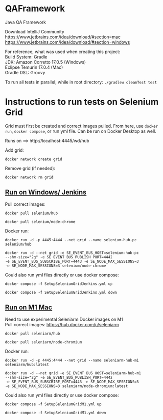 # QAFramework
Java QA Framework

Download IntelliJ Community \
https://www.jetbrains.com/idea/download/#section=mac \
https://www.jetbrains.com/idea/download/#section=windows 

For reference, what was used when creating this project: \
Build System: Gradle \
JDK: Amazon Corretto 17.0.5 (Windows) \
     Eclipse Temurin 17.0.4 (Mac) \
Gradle DSL: Groovy 

To run all tests in parallel, while in root directory: ``` ./gradlew cleanTest test ```

# Instructions to run tests on Selenium Grid
Grid must first be created and correct images pulled. From here, use `docker run`, `docker compose`, or run yml file.
Can be run on Docker Desktop as well.

Runs on ==> http://localhost:4445/wd/hub

Add grid: 
```
docker network create grid
``` 
Remove grid (if needed): 
```
docker network rm grid
```

## [Run on Windows/ Jenkins](https://github.com/SeleniumHQ/docker-selenium) 
Pull correct images: 
```
docker pull selenium/hub
``` 
```
docker pull selenium/node-chrome
```

Docker run: 
```
docker run -d -p 4445:4444 --net grid --name selenium-hub-pc selenium/hub
``` 
```
docker run -d --net grid -e SE_EVENT_BUS_HOST=selenium-hub-pc 
--shm-size="2g" -e SE_EVENT_BUS_PUBLISH_PORT=4442 
-e SE_EVENT_BUS_SUBSCRIBE_PORT=4443 -e SE_NODE_MAX_SESSIONS=3 
-e SE_NODE_MAX_SESSIONS=3 selenium/node-chrome
```
Could also run yml files directly or use docker compose:
```
docker compose -f SetupSeleniumGridJenkins.yml up
```
```
docker compose -f SetupSeleniumGridJenkins.yml down
```

## [Run on M1 Mac](https://github.com/seleniumhq-community/docker-seleniarm#experimental-mult-arch-aarch64armhfamd64-images)

Need to use experimental Seleniarm Docker images on M1 \
Pull correct images: https://hub.docker.com/u/seleniarm 
```
docker pull seleniarm/hub
```
```
docker pull seleniarm/node-chromium
```

Docker run: 
```
docker run -d -p 4445:4444 --net grid --name seleniarm-hub-m1 seleniarm/hub:latest
```
```
docker run -d --net grid -e SE_EVENT_BUS_HOST=seleniarm-hub-m1 
--shm-size="2g" -e SE_EVENT_BUS_PUBLISH_PORT=4442 
-e SE_EVENT_BUS_SUBSCRIBE_PORT=4443 -e SE_NODE_MAX_SESSIONS=3 
-e SE_NODE_MAX_SESSIONS=3 seleniarm/node-chromium:latest
```

Could also run yml files directly or use docker compose:
```
docker compose -f SetupSeleniumGridM1.yml up
```
```
docker compose -f SetupSeleniumGridM1.yml down
```
